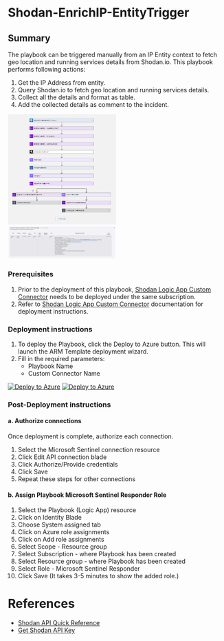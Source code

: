 # Shodan-EnrichIP-EntityTrigger

## Summary

The playbook can be triggered manually from an IP Entity context to fetch geo location and running services details from Shodan.io. This playbook performs following actions:

1. Get the IP Address from entity. 
2. Query Shodan.io to fetch geo location and running services details.
3. Collect all the details and format as table.
3. Add the collected details as comment to the incident.

<img src="./images/Shodan-EnrichIP-EntityTrigger_light.jpg" width="50%"/><br>
<img src="./images/ShodanIPEnrichmentIncidentComment_light.jpg" width="50%"/><br>

### Prerequisites

1. Prior to the deployment of this playbook, [Shodan Logic App Custom Connector](../../CustomConnector/ShodanCustomConnector/azuredeploy.json) needs to be deployed under the same subscription.
2. Refer to [Shodan Logic App Custom Connector](../../CustomConnector/ShodanCustomConnector/readme.md) documentation for deployment instructions.

### Deployment instructions

1. To deploy the Playbook, click the Deploy to Azure button. This will launch the ARM Template deployment wizard.
2. Fill in the required parameters:
    * Playbook Name
    * Custom Connector Name

[![Deploy to Azure](https://aka.ms/deploytoazurebutton)](https://portal.azure.com/#create/Microsoft.Template/uri/https%3A%2F%2Fraw.githubusercontent.com%2FAzure%2FAzure-Sentinel%2Fmaster%2FSolutions%2FAWSAthena%2FPlaybooks%2FAWSAthenaPlaybooks%2FAWSAthena-GetQueryResults%2Fazuredeploy.json) [![Deploy to Azure](https://aka.ms/deploytoazuregovbutton)](https://portal.azure.us/#create/Microsoft.Template/uri/https%3A%2F%2Fraw.githubusercontent.com%2FAzure%2FAzure-Sentinel%2Fmaster%2FSolutions%2FAWSAthena%2FPlaybooks%2FAWSAthenaPlaybooks%2FAWSAthena-GetQueryResults%2Fazuredeploy.json)

### Post-Deployment instructions

#### a. Authorize connections

Once deployment is complete, authorize each connection.

1. Select the Microsoft Sentinel connection resource
2. Click Edit API connection blade
3. Click Authorize/Provide credentials
4. Click Save
5. Repeat these steps for other connections

#### b. Assign Playbook Microsoft Sentinel Responder Role
1. Select the Playbook (Logic App) resource
2. Click on Identity Blade
3. Choose System assigned tab
4. Click on Azure role assignments
5. Click on Add role assignments
6. Select Scope - Resource group
7. Select Subscription - where Playbook has been created
8. Select Resource group - where Playbook has been created
9. Select Role - Microsoft Sentinel Responder
10. Click Save (It takes 3-5 minutes to show the added role.)

#  References
 - [Shodan API Quick Reference](https://developer.shodan.io/api)
 - [Get Shodan API Key](https://developer.shodan.io/api/requirements)